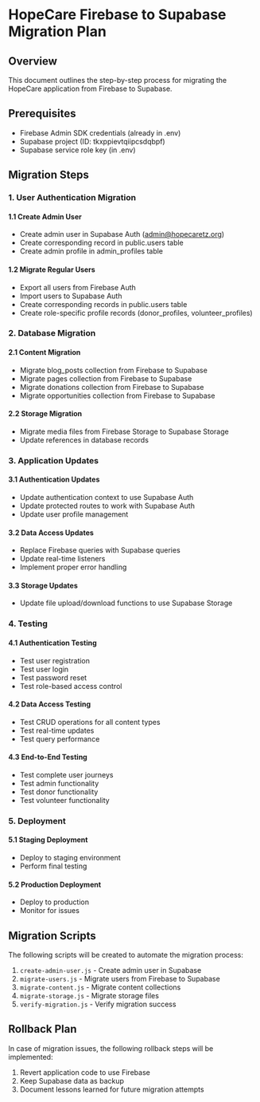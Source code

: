 # HopeCare Firebase to Supabase Migration Plan

## Overview
This document outlines the step-by-step process for migrating the HopeCare application from Firebase to Supabase.

## Prerequisites
- Firebase Admin SDK credentials (already in .env)
- Supabase project (ID: tkxppievtqiipcsdqbpf)
- Supabase service role key (in .env)

## Migration Steps

### 1. User Authentication Migration

#### 1.1 Create Admin User
- Create admin user in Supabase Auth (admin@hopecaretz.org)
- Create corresponding record in public.users table
- Create admin profile in admin_profiles table

#### 1.2 Migrate Regular Users
- Export all users from Firebase Auth
- Import users to Supabase Auth
- Create corresponding records in public.users table
- Create role-specific profile records (donor_profiles, volunteer_profiles)

### 2. Database Migration

#### 2.1 Content Migration
- Migrate blog_posts collection from Firebase to Supabase
- Migrate pages collection from Firebase to Supabase
- Migrate donations collection from Firebase to Supabase
- Migrate opportunities collection from Firebase to Supabase

#### 2.2 Storage Migration
- Migrate media files from Firebase Storage to Supabase Storage
- Update references in database records

### 3. Application Updates

#### 3.1 Authentication Updates
- Update authentication context to use Supabase Auth
- Update protected routes to work with Supabase Auth
- Update user profile management

#### 3.2 Data Access Updates
- Replace Firebase queries with Supabase queries
- Update real-time listeners
- Implement proper error handling

#### 3.3 Storage Updates
- Update file upload/download functions to use Supabase Storage

### 4. Testing

#### 4.1 Authentication Testing
- Test user registration
- Test user login
- Test password reset
- Test role-based access control

#### 4.2 Data Access Testing
- Test CRUD operations for all content types
- Test real-time updates
- Test query performance

#### 4.3 End-to-End Testing
- Test complete user journeys
- Test admin functionality
- Test donor functionality
- Test volunteer functionality

### 5. Deployment

#### 5.1 Staging Deployment
- Deploy to staging environment
- Perform final testing

#### 5.2 Production Deployment
- Deploy to production
- Monitor for issues

## Migration Scripts

The following scripts will be created to automate the migration process:

1. `create-admin-user.js` - Create admin user in Supabase
2. `migrate-users.js` - Migrate users from Firebase to Supabase
3. `migrate-content.js` - Migrate content collections
4. `migrate-storage.js` - Migrate storage files
5. `verify-migration.js` - Verify migration success

## Rollback Plan

In case of migration issues, the following rollback steps will be implemented:

1. Revert application code to use Firebase
2. Keep Supabase data as backup
3. Document lessons learned for future migration attempts
